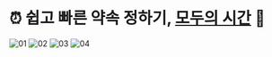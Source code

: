 # ⏰ 쉽고 빠른 약속 정하기, [모두의 시간](https://modutime.site) 🐰



![01](https://github.com/user-attachments/assets/657842c3-c946-4e87-b56c-f79781c238d0)
![02](https://github.com/user-attachments/assets/f2fce268-daf0-4aa5-bccb-2883183a1995)
![03](https://github.com/user-attachments/assets/268af48e-f858-4a6d-8a08-1bd5e1ad8401)
![04](https://github.com/user-attachments/assets/e9dc3ad7-36ca-4535-9628-f37ba239e45d)
